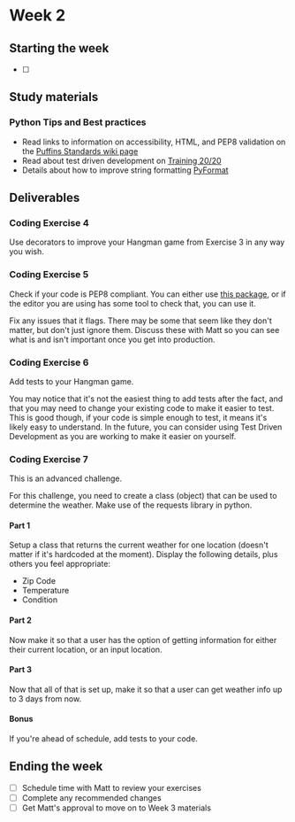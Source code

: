 # Week 2

## Starting the week
- [ ]

## Study materials
### Python Tips and Best practices
- Read links to information on accessibility, HTML, and PEP8 validation on the [Puffins Standards wiki page](https://wikis.utexas.edu/x/AbFbCQ)
- Read about test driven development on [Training 20/20](https://wikis.utexas.edu/display/training2020/Test+Driven+Development)
- Details about how to improve string formatting [PyFormat](https://pyformat.info/)

## Deliverables
### Coding Exercise 4
Use decorators to improve your Hangman game from Exercise 3 in any way you wish.

### Coding Exercise 5
Check if your code is PEP8 compliant. You can either use [this package](https://pypi.org/project/pep8/), or if the editor you are using has some tool to check that, you can use it.

Fix any issues that it flags. There may be some that seem like they don't matter, but don't just ignore them. Discuss these with Matt so you can see what is and isn't important once you get into production.

### Coding Exercise 6
Add tests to your Hangman game.

You may notice that it's not the easiest thing to add tests after the fact, and that you may need to change your existing code to make it easier to test. This is good though, if your code is simple enough to test, it means it's likely easy to understand. In the future, you can consider using Test Driven Development as you are working to make it easier on yourself.

### Coding Exercise 7
This is an advanced challenge.

For this challenge, you need to create a class (object) that can be used to determine the weather. Make use of the requests library in python.

#### Part 1
Setup a class that returns the current weather for one location (doesn't matter if it's hardcoded at the moment). Display the following details, plus others you feel appropriate:
- Zip Code
- Temperature
- Condition

#### Part 2
Now make it so that a user has the option of getting information for either their current location, or an input location.

#### Part 3
Now that all of that is set up, make it so that a user can get weather info up to 3 days from now.

#### Bonus
If you're ahead of schedule, add tests to your code.

## Ending the week
- [ ] Schedule time with Matt to review your exercises
- [ ] Complete any recommended changes
- [ ] Get Matt's approval to move on to Week 3 materials
